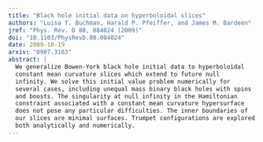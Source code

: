 ```yaml
---
title: "Black hole initial data on hyperboloidal slices"
authors: "Luisa T. Buchman, Harald P. Pfeiffer, and James M. Bardeen"
jref: "Phys. Rev. D 80, 084024 (2009)"
doi: "10.1103/PhysRevD.80.084024"
date: 2009-10-19
arxiv: "0907.3163"
abstract: |
  We generalize Bowen-York black hole initial data to hyperboloidal
  constant mean curvature slices which extend to future null
  infinity. We solve this initial value problem numerically for
  several cases, including unequal mass binary black holes with spins
  and boosts. The singularity at null infinity in the Hamiltonian
  constraint associated with a constant mean curvature hypersurface
  does not pose any particular difficulties. The inner boundaries of
  our slices are minimal surfaces. Trumpet configurations are explored
  both analytically and numerically.
---
```

